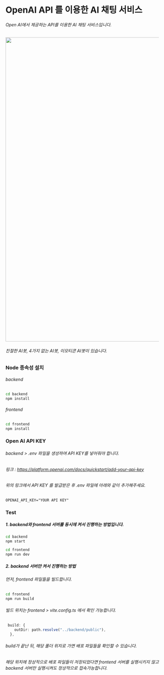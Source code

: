# OpenAI API 를 이용한 AI 채팅 서비스

###### Open AI에서 제공하는 API를 이용한 AI 채팅 서비스입니다.
<img width="1000" src="https://user-images.githubusercontent.com/82563539/223348379-82e6525c-509b-4ffb-b87f-e844d9f6c221.gif"/>

###### 친절한 AI봇, 4가지 없는 AI봇, 이모티콘 AI봇이 있습니다.

### Node 종속성 설치
###### backend 

```Bash
cd backend
npm install
```

###### frontend

```Bash
cd frontend
npm install
```


### Open AI API KEY
###### backend > .env 파일을 생성하여 API KEY를 넣어줘야 합니다.

###### 링크 : https://platform.openai.com/docs/quickstart/add-your-api-key

###### 위의 링크에서 API KEY 를 발급받은 후 .env 파일에 아래와 같이 추가해주세요.

```OPENAI_API_KEY="YOUR API KEY"```


### Test

##### 1. backend와 frontend 서버를 동시에 켜서 진행하는 방법입니다.

```Bash
cd backend
npm start
```

```Bash
cd frontend
npm run dev
```





##### 2. backend 서버만 켜서 진행하는 방법

###### 먼저, frontend 파일들을 빌드합니다.

```Bash
cd frontend
npm run build
```

###### 빌드 위치는 frontend > vite.config.ts 에서 확인 가능합니다.

```Typescript
 build: {
    outDir: path.resolve("../backend/public"),
  },
```

###### build가 끝난 뒤, 해당 폴더 위치로 가면 배포 파일들을 확인할 수 있습니다.

###### 해당 위치에 정상적으로 배포 파일들이 저장되었다면 frontend 서버를 실행시키지 않고 backend 서버만 실행시켜도 정상적으로 접속가능합니다.
